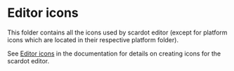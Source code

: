# Editor icons

This folder contains all the icons used by scardot editor (except for platform
icons which are located in their respective platform folder).

See [Editor icons](https://docs.godotengine.org/en/latest/contributing/development/editor/creating_icons.html)
in the documentation for details on creating icons for the scardot editor.
